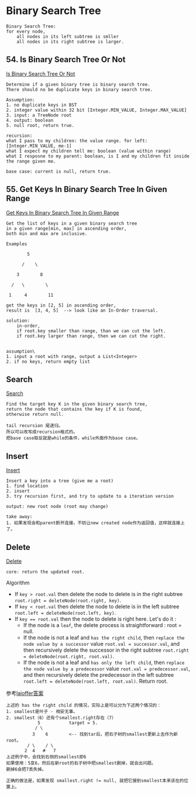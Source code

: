 # Binary Search Tree
```
Binary Search Tree:
for every node, 
    all nodes in its left subtree is smller
    all nodes in its right subtree is larger.
```

## 54. Is Binary Search Tree Or Not
[Is Binary Search Tree Or Not](./checkBST.java)
```
Determine if a given binary tree is binary search tree.
There should no be duplicate keys in binary search tree.
```
```
Assumption:
1. no duplicate keys in BST
2. integer value within 32 bit [Integer.MIN_VALUE, Integer.MAX_VALUE]
3. input: a TreeNode root
4. output: boolean
5. null root, return true.
```

```
recursion:
what I pass to my children: the value range. for left: [Integer.MIN_VALUE, me-1]
what I expect my children tell me: boolean (value within range)
what I resposne to my parent: boolean, is I and my children fit inside the range given me.

base case: current is null, return true.
```

## 55. Get Keys In Binary Search Tree In Given Range
[Get Keys In Binary Search Tree In Given Range](./GetRange.java)

```
Get the list of keys in a given binary search tree 
in a given range[min, max] in ascending order, 
both min and max are inclusive.

Examples

        5

      /    \

    3        8

  /   \        \

 1     4        11

get the keys in [2, 5] in ascending order, 
result is  [3, 4, 5]  --> look like an In-Order traversal.

solution:
    in-order,
    if root.key smaller than range, than we can cut the left.
    if root.key larger than range, then we can cut the right.
    
```

```
assumption\
1. input a root with range, output a List<Integer>
2. if no keys, return empty list
```

## Search
[Search](./Search.java)
```
Find the target key K in the given binary search tree, 
return the node that contains the key if K is found, 
otherwise return null.
```
```
tail recursion 尾递归。
所以可以改写成recursion格式的。
把base case取反就是while的条件，while外面作为base case。 
```

## Insert
[Insert](./Insert.java)
```
Insert a key into a tree (give me a root)
1. find location
2. insert
3. try recursion first, and try to update to a iteration version
```

```
output: new root node (root may change)
```

```
take away:
1. 如果发现会和parent断开连接，不妨让new created node作为返回值，这样就连接上了。
```


## Delete
[Delete](./Delete.java)
```
core: return the updated root.
```

Algorithm

- If `key > root.val` then delete the node to delete is in the right subtree `root.right = deleteNode(root.right, key)`.
- If `key < root.val` then delete the node to delete is in the left subtree `root.left = deleteNode(root.left, key)`.
- If `key == root.val` then the node to delete is right here. Let's do it :
    - If the node is a `leaf`, the delete process is straightforward : root = null.
    - If the node is not a leaf and `has the right child`, then `replace the node value by a successor` value `root.val = successor.val`, and then recursively delete the successor in the right subtree `root.right = deleteNode(root.right, root.val)`.
    - If the node is not a leaf and `has only the left child`, then `replace the node value by a predecessor` value `root.val = predecessor.val`, and then recursively delete the predecessor in the left subtree `root.left = deleteNode(root.left, root.val)`.
Return root.

参考[laioffer答案](https://docs.google.com/document/d/1Qimmqsz4we-YM88nSVKazlcxomsLXXOZrNdqzigExEM/edit)
```
上述的 has the right child 的情况，实际上是可以分为下述两个情况的：
1. smallest是叶子 - 相安无事。
2. smallest（6）还有个smallest.right存在（7）
            5           target = 5.
           / \
          3    6        <-- 找到tar后，把右子树的smallest更新上去作为新root。
        / \    / \
       2  4   #   7
上述例子中，会找到右侧的smallest即6
如果使用：5变6，然后在新root的右子树中把smallest删掉，就会出问题。
删掉6会把7丢失掉。

正确的做法是，如果发现 smallest.right != null, 就把它接到smallest本来该在的位置上。
```